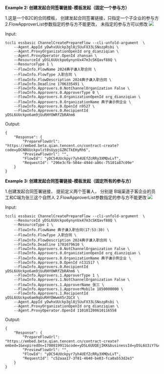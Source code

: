 **Example 2: 创建发起合同签署链接-模板发起（固定一个参与方）**

1.这是一个B2C的合同模板， 创建发起合同签署链接，只指定一个子企业的参与方
2.FlowApproverList参数指定的参与方不能更改， 未指定的参与方可以修改
<img src="https://qcloudimg.tencent-cloud.cn/raw/f51c3d969db0093300094a22c6c01555.png" />


Input: 

```
tccli essbasic ChannelCreatePrepareFlow --cli-unfold-argument  \
    --Agent.AppId yDwhxUUckp3gl8j5UuFX33LSNozpRsbi \
    --Agent.ProxyOrganizationOpenId org_dianziqian \
    --Agent.ProxyOperator.OpenId zhansan \
    --ResourceId yDSL6UUckpo6ynynUx47m3cSKQavf88Q \
    --ResourceType 1 \
    --FlowInfo.FlowName 2024典子谦入职合同 \
    --FlowInfo.FlowType 入职合同 \
    --FlowInfo.FlowDescription 2024典子谦入职合同 \
    --FlowInfo.Deadline 1706335491 \
    --FlowInfo.Approvers.0.NotChannelOrganization False \
    --FlowInfo.Approvers.0.ApproverType 0 \
    --FlowInfo.Approvers.0.OrganizationOpenId org_dianziqian \
    --FlowInfo.Approvers.0.OrganizationName 典子谦示例企业 \
    --FlowInfo.Approvers.0.OpenId n9527 \
    --FlowInfo.Approvers.0.RecipientId yDSL6UUckpo6am9jUuRHYOWRfZbRAhm6
```

Output: 
```
{
    "Response": {
        "PrepareFlowUrl": "https://embed.beta.qian.tencent.cn/contract-create?code=yDCNBUUckpvlzt0sUypjGZRCTkEHyRh6",
        "PreviewFlowUrl": "",
        "FlowId": "yDC54UUckpyr7yh4UEfZcRRy3XMQvLvT",
        "RequestId": "296e3cfb-504e-494d-a86c-75101a87c09e"
    }
}
```

**Example 3: 创建发起合同签署链接-模板发起（固定所有的参与方）**

1.创建发起合同签署链接， 提前定义两个签署人， 分别是 B端渠道子客企业的员工和C端为张三这个自然人
2.FlowApproverList参数指定的参与方不能更改
<img src="https://qcloudimg.tencent-cloud.cn/raw/935a3cebf2881b25c1d87e234a303a13.png" />


Input: 

```
tccli essbasic ChannelCreatePrepareFlow --cli-unfold-argument  \
    --ResourceId yDSL6UUckpo6ynynUx47m3cSKQavf88Q \
    --ResourceType 1 \
    --FlowInfo.FlowName 典子谦入职合同(17:53:30) \
    --FlowInfo.FlowType 入职合同 \
    --FlowInfo.FlowDescription 2024典子谦入职合同 \
    --FlowInfo.Deadline 1701679610 \
    --FlowInfo.Approvers.0.NotChannelOrganization False \
    --FlowInfo.Approvers.0.OrganizationOpenId org_dianziqian \
    --FlowInfo.Approvers.0.OrganizationName 典子谦示例企业 \
    --FlowInfo.Approvers.0.OpenId n131517 \
    --FlowInfo.Approvers.0.RecipientId yDSL6UUckpo6am9jUuRHYOWRfZbRAhm6 \
    --FlowInfo.Approvers.1.ApproverType 1 \
    --FlowInfo.Approvers.1.NotChannelOrganization False \
    --FlowInfo.Approvers.1.ApproverName 张三 \
    --FlowInfo.Approvers.1.ApproverMobile 1850000000 \
    --FlowInfo.Approvers.1.RecipientId yDSL6UUckpo6am9qUuRHYOWwmX5rZGCX \
    --Agent.AppId yDwhxUUckp3gl8j5UuFX33LSNozpRsbi \
    --Agent.ProxyOrganizationOpenId org_dianziqian \
    --Agent.ProxyOperator.OpenId 110101200610116558
```

Output: 
```
{
    "Response": {
        "PrepareFlowUrl": "https://embed.beta.qian.tencent.cn/contract-create?embed=1&expiredOn=1700819911&code=yDSL6UUQEjIKK&businessId=yDSL6U3iY7&channel=PROXYCHANNEL&operateSource=byTemplate&themeId=channel_web_theme_yDwi3UAR2Yb",
        "PreviewFlowUrl": "",
        "FlowId": "yDC54UUckpyr7yh4UEfZcRRy3XMQvLvT",
        "RequestId": "c52aaa17-3f81-4640-be03-fca0a553d2e3"
    }
}
```

